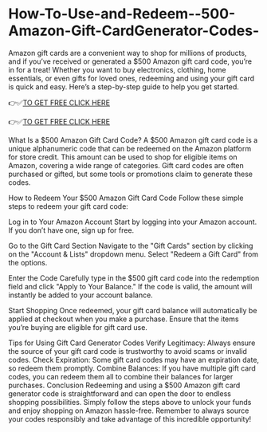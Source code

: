 # How-To-Use-and-Redeem--500-Amazon-Gift-CardGenerator-Codes-
Amazon gift cards are a convenient way to shop for millions of products, and if you’ve received or generated a $500 Amazon gift card code, you’re in for a treat! Whether you want to buy electronics, clothing, home essentials, or even gifts for loved ones, redeeming and using your gift card is quick and easy. Here’s a step-by-step guide to help you get started.


👉✅[TO GET FREE CLICK HERE](https://btadeal.com/am7vc3x/)

👉✅[TO GET FREE CLICK HERE](https://btadeal.com/am7vc3x/)


What Is a $500 Amazon Gift Card Code?
A $500 Amazon gift card code is a unique alphanumeric code that can be redeemed on the Amazon platform for store credit. This amount can be used to shop for eligible items on Amazon, covering a wide range of categories. Gift card codes are often purchased or gifted, but some tools or promotions claim to generate these codes.

How to Redeem Your $500 Amazon Gift Card Code
Follow these simple steps to redeem your gift card code:

Log in to Your Amazon Account
Start by logging into your Amazon account. If you don’t have one, sign up for free.

Go to the Gift Card Section
Navigate to the "Gift Cards" section by clicking on the "Account & Lists" dropdown menu. Select "Redeem a Gift Card" from the options.

Enter the Code
Carefully type in the $500 gift card code into the redemption field and click "Apply to Your Balance." If the code is valid, the amount will instantly be added to your account balance.

Start Shopping
Once redeemed, your gift card balance will automatically be applied at checkout when you make a purchase. Ensure that the items you’re buying are eligible for gift card use.

Tips for Using Gift Card Generator Codes
Verify Legitimacy: Always ensure the source of your gift card code is trustworthy to avoid scams or invalid codes.
Check Expiration: Some gift card codes may have an expiration date, so redeem them promptly.
Combine Balances: If you have multiple gift card codes, you can redeem them all to combine their balances for larger purchases.
Conclusion
Redeeming and using a $500 Amazon gift card generator code is straightforward and can open the door to endless shopping possibilities. Simply follow the steps above to unlock your funds and enjoy shopping on Amazon hassle-free. Remember to always source your codes responsibly and take advantage of this incredible opportunity!

